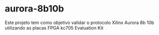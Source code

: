 # aurora-8b10b
Este projeto tem como objetivo validar o protocolo Xilinx Aurora 8b 10b utilizando as placas FPGA kc705 Evaluation Kit

